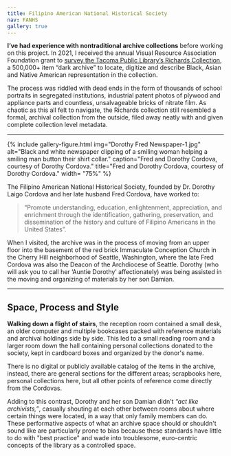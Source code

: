 ```yaml
---
title: Filipino American National Historical Society
nav: FANHS
gallery: true
---
```



**I’ve had experience with nontraditional archive collections** before working on this project. In 2021, I received the annual Visual Resource Association Foundation grant to [survey the Tacoma Public Library’s Richards Collection](https://aweymo.github.io/VRAF_RC.2/), a 500,000+ item “dark archive” to locate, digitize and describe Black, Asian and Native American representation in the collection. 

The process was riddled with dead ends in the form of thousands of school portraits in segregated institutions, industrial patent photos of plywood and appliance parts and countless, unsalvageable bricks of nitrate film. As chaotic as this all felt to navigate, the Richards collection still resembled a formal, archival collection from the outside, filed away neatly with and given complete collection level metadata. 

-------------

{% include gallery-figure.html img="Dorothy Fred Newspaper-1.jpg" alt="Black and white newspaper clipping of a smiling woman helping a smiling man button their shirt collar." caption="Fred and Dorothy Cordova, courtesy of Dorothy Cordova." title="Fred and Dorothy Cordova, courtesy of Dorothy Cordova." width= "75%" %}

The Filipino American National Historical Society, founded by Dr. Dorothy Laigo Cordova and her late husband Fred Cordova, have worked to:

<blockquote class="quote">
“Promote understanding, education, enlightenment, appreciation, and enrichment through the identification, gathering, preservation, and dissemination of the history and culture of Filipino Americans in the United States”. 
</blockquote>

When I visited, the archive was in the process of moving from an upper floor into the basement of the red brick Immaculate Conception Church in the Cherry Hill neighborhood of Seattle, Washington, where the late Fred Cordova was also the Deacon of the Archdiocese of Seattle. Dorothy (who will ask you to call her ‘Auntie Dorothy’ affectionately) was being assisted in the moving and organizing of materials by her son Damian. 

-------------

## Space, Process and Style

**Walking down a flight of stairs**, the reception room contained a small desk, an older computer and multiple bookcases packed with reference materials and archival holdings side by side. This led to a small reading room and a larger room down the hall containing personal collections donated to the society, kept in cardboard boxes and organized by the donor's name. 

There is no digital or publicly available catalog of the items in the archive, instead, there are general sections for the different areas; scrapbooks here, personal collections here, but all other points of reference come directly from the Cordovas. 

Adding to this contrast, Dorothy and her son Damian didn’t _“act like archivists,”_, casually shouting at each other between rooms about where certain things were located, in a way that only family members can do. These performative aspects of what an archive space should or shouldn't sound like are particularly prone to bias because these standards have little to do with "best practice" and wade into troublesome, euro-centric concepts of the library as a controlled space.


